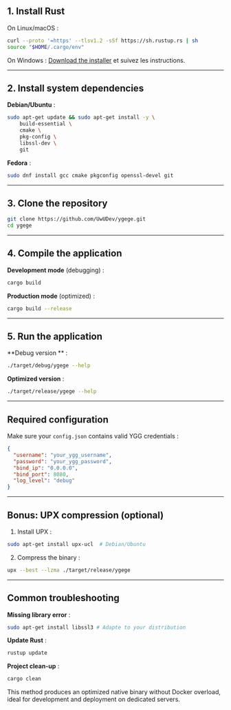 ## 1. Install Rust

On Linux/macOS :

```bash
curl --proto '=https' --tlsv1.2 -sSf https://sh.rustup.rs | sh
source "$HOME/.cargo/env"
```

On Windows :
[Download the installer](https://www.rust-lang.org/tools/install) et suivez les instructions.

---

## 2. Install system dependencies

**Debian/Ubuntu** :

```bash
sudo apt-get update && sudo apt-get install -y \
    build-essential \
    cmake \
    pkg-config \
    libssl-dev \
    git
```

**Fedora** :

```bash
sudo dnf install gcc cmake pkgconfig openssl-devel git
```

---

## 3. Clone the repository

```bash
git clone https://github.com/UwUDev/ygege.git
cd ygege
```

---

## 4. Compile the application

**Development mode** (debugging) :

```bash
cargo build
```

**Production mode** (optimized) :

```bash
cargo build --release
```

---

## 5. Run the application

**Debug version ** :

```bash
./target/debug/ygege --help
```

**Optimized version** :

```bash
./target/release/ygege --help
```

---

## Required configuration

Make sure your `config.json` contains valid YGG credentials :

```json
{
  "username": "your_ygg_username",
  "password": "your_ygg_password",
  "bind_ip": "0.0.0.0", 
  "bind_port": 8080,
  "log_level": "debug"
}
```

---

## Bonus: UPX compression (optional)

1. Install UPX :
```bash
sudo apt-get install upx-ucl  # Debian/Ubuntu
```

2. Compress the binary :
```bash
upx --best --lzma ./target/release/ygege
```

---

## Common troubleshooting

**Missing library error** :

```bash
sudo apt-get install libssl3 # Adapte to your distribution
```

**Update Rust** :

```bash
rustup update
```

**Project clean-up** :

```bash
cargo clean
```

This method produces an optimized native binary without Docker overload, ideal for development and deployment on dedicated servers.